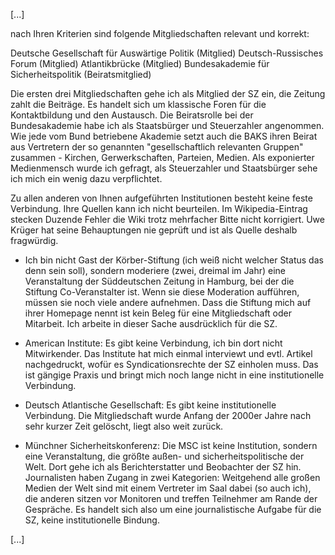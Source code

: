 [...]

nach Ihren Kriterien sind folgende Mitgliedschaften relevant und korrekt: 

Deutsche Gesellschaft für Auswärtige Politik (Mitglied)
Deutsch-Russisches Forum (Mitglied)
Atlantikbrücke (Mitglied)
Bundesakademie für Sicherheitspolitik (Beiratsmitglied)

Die ersten drei Mitgliedschaften gehe ich als Mitglied der SZ ein, die Zeitung zahlt die Beiträge. Es handelt sich um klassische Foren für die Kontaktbildung und den Austausch. Die Beiratsrolle bei der Bundesakademie habe ich als Staatsbürger und Steuerzahler angenommen. Wie jede vom Bund betriebene Akademie setzt auch die BAKS ihren Beirat aus Vertretern der so genannten "gesellschaftlich relevanten Gruppen" zusammen - Kirchen, Gerwerkschaften, Parteien, Medien. Als exponierter Medienmensch wurde ich gefragt, als Steuerzahler und Staatsbürger sehe ich mich ein wenig dazu verpflichtet.  

Zu allen anderen von Ihnen aufgeführten Institutionen besteht keine feste Verbindung. Ihre Quellen kann ich nicht beurteilen. Im Wikipedia-Eintrag stecken Duzende Fehler die Wiki trotz mehrfacher Bitte nicht korrigiert. Uwe Krüger hat seine Behauptungen nie geprüft und ist als Quelle deshalb fragwürdig.

  * Ich bin nicht Gast der Körber-Stiftung (ich weiß nicht welcher Status das denn sein soll), sondern moderiere (zwei, dreimal im Jahr) eine Veranstaltung der Süddeutschen Zeitung in Hamburg, bei der die Stiftung Co-Veranstalter ist. Wenn sie diese Moderation aufführen, müssen sie noch viele andere aufnehmen. Dass die Stiftung mich auf ihrer Homepage nennt ist kein Beleg für eine Mitgliedschaft oder Mitarbeit. Ich arbeite in dieser Sache ausdrücklich für die SZ. 

  * American Institute: Es gibt keine Verbindung, ich bin dort nicht Mitwirkender. Das Institute hat mich einmal interviewt und evtl. Artikel nachgedruckt, wofür es Syndicationsrechte der SZ einholen muss. Das ist gängige Praxis und bringt mich noch lange nicht in eine institutionelle Verbindung.

  * Deutsch Atlantische Gesellschaft: Es gibt keine institutionelle Verbindung. Die Mitgliedschaft wurde Anfang der 2000er Jahre nach sehr kurzer Zeit gelöscht, liegt also weit zurück. 

  * Münchner Sicherheitskonferenz: Die MSC ist keine Institution, sondern eine Veranstaltung, die größte außen- und sicherheitspolitische der Welt. Dort gehe ich als Berichterstatter und Beobachter der SZ hin. Journalisten haben Zugang in zwei Kategorien: Weitgehend alle großen Medien der Welt sind mit einem Vertreter im Saal dabei (so auch ich), die anderen sitzen vor Monitoren und treffen Teilnehmer am Rande der Gespräche. Es handelt sich also um eine journalistische Aufgabe für die SZ, keine institutionelle Bindung. 

[...]
